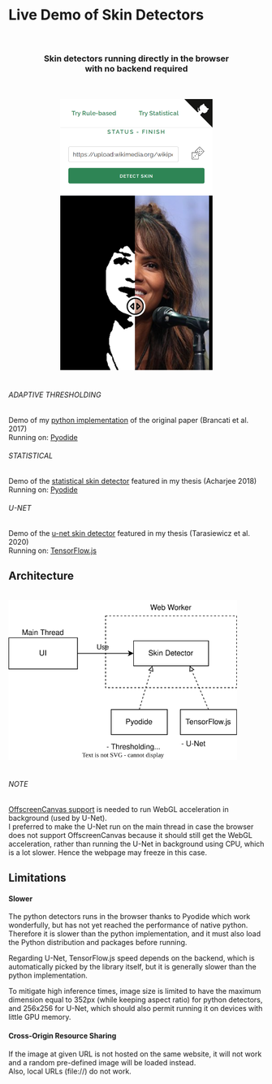 [py]: https://github.com/123mpozzi/nbrancati-py "see on GitHub"
[stat]: https://github.com/123mpozzi/skin-statistical "see on GitHub"
[unet]: https://github.com/123mpozzi/skinny "see on GitHub"
[pyodide]: https://github.com/pyodide/pyodide "see on GitHub"
[tfjs]: https://github.com/tensorflow/tfjs "see on GitHub"
[offscreencanvas]: https://caniuse.com/offscreencanvas "see feature support across browsers"

# Live Demo of Skin Detectors

<br />
<h3 align="center">
Skin detectors running directly in the browser<br> with no backend required
</h3>
<br />

<br />
<div align="center">
  <img width="300" src="docs/screen.png" alt="Tetris Puzzle">
</div>
<br />



###### ADAPTIVE THRESHOLDING
Demo of my [python implementation][py] of the original paper (Brancati et al. 2017)  
Running on: [Pyodide][pyodide]

###### STATISTICAL
Demo of the [statistical skin detector][stat] featured in my thesis (Acharjee 2018)  
Running on: [Pyodide][pyodide]

###### U-NET
Demo of the [u-net skin detector][unet] featured in my thesis (Tarasiewicz et al. 2020)  
Running on: [TensorFlow.js][tfjs]


## Architecture

<br />
<div>
  <img width="450" src="docs/architecture.svg" alt="Tetris Puzzle">
</div>
<br />

###### NOTE
[OffscreenCanvas support][offscreencanvas] is needed to run WebGL acceleration in background (used by U-Net).  
I preferred to make the U-Net run on the main thread in case the browser does not support OffscreenCanvas because it should still get the WebGL acceleration, rather than running the U-Net in background using CPU, which is a lot slower. Hence the webpage may freeze in this case.


## Limitations

#### Slower
The python detectors runs in the browser thanks to Pyodide which work wonderfully, but has not yet reached the performance of native python.  
Therefore it is slower than the python implementation, and it must also load the Python distribution and packages before running.  

Regarding U-Net, TensorFlow.js speed depends on the backend, which is automatically picked by the library itself, but it is generally slower than the python implementation.

To mitigate high inference times, image size is limited to have the maximum dimension equal to 352px (while keeping aspect ratio) for python detectors, and 256x256 for U-Net, which should also permit running it on devices with little GPU memory.

#### Cross-Origin Resource Sharing
If the image at given URL is not hosted on the same website, it will not work and a random pre-defined image will be loaded instead.  
Also, local URLs (file://) do not work.
